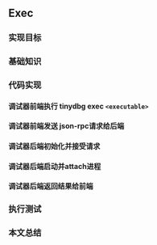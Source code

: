 ## Exec

### 实现目标

### 基础知识

### 代码实现

#### 调试器前端执行 tinydbg exec `<executable>`

#### 调试器前端发送 json-rpc请求给后端

#### 调试器后端初始化并接受请求

#### 调试器后端启动并attach进程

#### 调试器后端返回结果给前端

### 执行测试

### 本文总结
